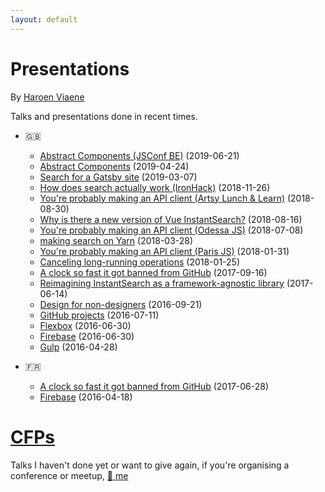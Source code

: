 ```yaml
---
layout: default
---
```


# Presentations

By [Haroen Viaene](https://haroen.me)

Talks and presentations done in recent times.

- 🇬🇧

  - [Abstract Components (JSConf BE)](en/abstract-components-2) (2019-06-21)
  - [Abstract Components](en/abstract-components) (2019-04-24)
  - [Search for a Gatsby site](en/gatsby-algolia) (2019-03-07)
  - [How does search actually work (IronHack)](en/how-does-search-work-ironhack) (2018-11-26)
  - [You're probably making an API client (Artsy Lunch & Learn)](en/api-clients-artsy) (2018-08-30)
  - [Why is there a new version of Vue InstantSearch?](en/why-new-version) (2018-08-16)
  - [You're probably making an API client (Odessa JS)](en/api-clients-odessa) (2018-07-08)
  - [making search on Yarn](en/yarn-search) (2018-03-28)
  - [You're probably making an API client (Paris JS)](en/api-client) (2018-01-31)
  - [Canceling long-running operations](en/canceling-async) (2018-01-25)
  - [A clock so fast it got banned from GitHub](en/fast-clock) (2017-09-16)
  - [Reimagining InstantSearch as a framework-agnostic library](en/reimagining) (2017-06-14)
  - [Design for non-designers](en/design) (2016-09-21)
  - [GitHub projects](en/github) (2016-07-11)
  - [Flexbox](en/flexbox) (2016-06-30)
  - [Firebase](en/firebase) (2016-06-30)
  - [Gulp](en/gulp) (2016-04-28)

- 🇫🇷

  - [A clock so fast it got banned from GitHub](fr/fast-clock) (2017-06-28)
  - [Firebase](fr/firebase) (2016-04-18)

# [CFPs](cfps)

Talks I haven't done yet or want to give again, if you're organising a conference or meetup, [📧 me](mailto:hello@haroen.me)
